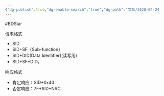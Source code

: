 ```yaml
---
{"dg-publish":true,"dg-enable-search":"true","dg-path":"文章/2020-04-24 UDS 请求及响应格式.md","permalink":"/文章/2020-04-24 UDS 请求及响应格式/","dgEnableSearch":"true","dgPassFrontmatter":true,"created":"2023-02-09T17:17:32.000+08:00","updated":"2023-11-14T13:33:39.000+08:00"}
---
```


#BDStar 

请求格式
-   SID
-   SID+SF（Sub-function）
-   SID+DID(Data Identifier)(读写用)
-   SID+SF+DID。

响应格式
-   肯定响应：SID+0x40
-   否定响应：7F+SID+NRC
